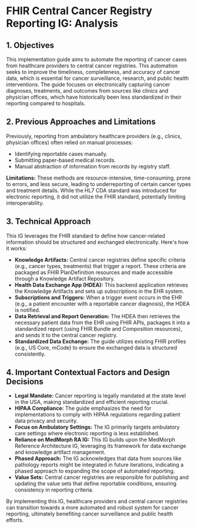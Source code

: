 # FHIR Central Cancer Registry Reporting IG: Analysis

## 1. Objectives 

This implementation guide aims to automate the reporting of cancer cases from healthcare providers to central cancer registries. This automation seeks to improve the timeliness, completeness, and accuracy of cancer data, which is essential for cancer surveillance, research, and public health interventions.  The guide focuses on electronically capturing cancer diagnoses, treatments, and outcomes from sources like clinics and physician offices, which have historically been less standardized in their reporting compared to hospitals.

## 2. Previous Approaches and Limitations

Previously, reporting from ambulatory healthcare providers (e.g., clinics, physician offices) often relied on manual processes:

* Identifying reportable cases manually.
* Submitting paper-based medical records.
* Manual abstraction of information from records by registry staff.

**Limitations:** These methods are resource-intensive, time-consuming, prone to errors, and less secure, leading to underreporting of certain cancer types and treatment details. While the HL7 CDA standard was introduced for electronic reporting, it did not utilize the FHIR standard, potentially limiting interoperability.

## 3. Technical Approach

This IG leverages the FHIR standard to define how cancer-related information should be structured and exchanged electronically. Here's how it works:

* **Knowledge Artifacts:** Central cancer registries define specific criteria (e.g., cancer types, treatments) that trigger a report. These criteria are packaged as FHIR PlanDefinition resources and made accessible through a Knowledge Artifact Repository.
* **Health Data Exchange App (HDEA):** This backend application retrieves the Knowledge Artifacts and sets up subscriptions in the EHR system.  
* **Subscriptions and Triggers:** When a trigger event occurs in the EHR (e.g., a patient encounter with a reportable cancer diagnosis), the HDEA is notified.
* **Data Retrieval and Report Generation:** The HDEA then retrieves the necessary patient data from the EHR using FHIR APIs, packages it into a standardized report (using FHIR Bundle and Composition resources), and sends it to the central cancer registry. 
* **Standardized Data Exchange:** The guide utilizes existing FHIR profiles (e.g., US Core, mCode) to ensure the exchanged data is structured consistently.

## 4. Important Contextual Factors and Design Decisions

* **Legal Mandate:** Cancer reporting is legally mandated at the state level in the USA, making standardized and efficient reporting crucial.
* **HIPAA Compliance:** The guide emphasizes the need for implementations to comply with HIPAA regulations regarding patient data privacy and security.
* **Focus on Ambulatory Settings:** The IG primarily targets ambulatory care settings where electronic reporting is less established.
* **Reliance on MedMorph RA IG:** This IG builds upon the MedMorph Reference Architecture IG, leveraging its framework for data exchange and knowledge artifact management.
* **Phased Approach:** The IG acknowledges that data from sources like pathology reports might be integrated in future iterations, indicating a phased approach to expanding the scope of automated reporting.
* **Value Sets:** Central cancer registries are responsible for publishing and updating the value sets that define reportable conditions, ensuring consistency in reporting criteria.

By implementing this IG, healthcare providers and central cancer registries can transition towards a more automated and robust system for cancer reporting, ultimately benefiting cancer surveillance and public health efforts. 
